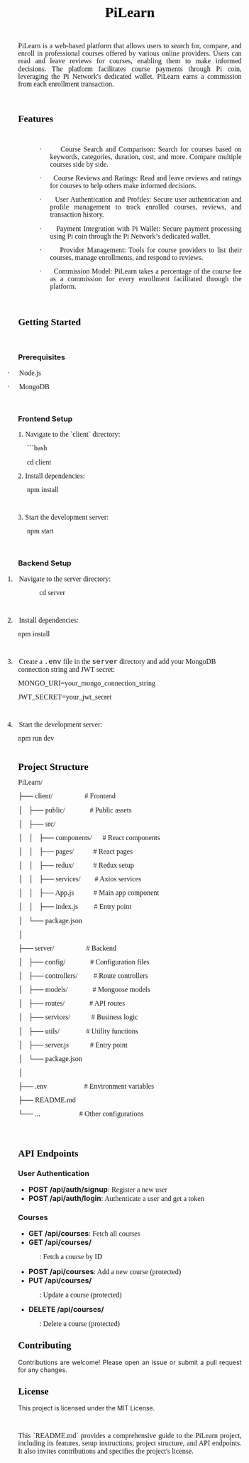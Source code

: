 <html>
<head>
<meta content="text/html; charset=ISO-8859-1"
http-equiv="content-type">
</head>
<body>
<h1 style="text-align: center;" align="center"><b><span
style="font-size: 24pt; line-height: 107%; font-family: &quot;Times New Roman&quot;,serif; color: windowtext;">PiLearn<o:p></o:p></span></b></h1>
<p class="MsoNormal"><o:p>&nbsp;</o:p></p>
<p class="MsoNormal" style="text-align: justify;"><span
style="font-size: 12pt; line-height: 107%; font-family: &quot;Times New Roman&quot;,serif;">PiLearn
is a web-based
platform that allows users to search for, compare, and enroll in
professional
courses offered by various online providers. Users can read and leave
reviews
for courses, enabling them to make informed decisions. The platform
facilitates
course payments through Pi coin, leveraging the Pi Network's dedicated
wallet. PiLearn
earns a commission from each enrollment transaction.<o:p></o:p></span></p>
<p class="MsoNormal"><span style="font-family: &quot;Times New Roman&quot;,serif;"><o:p>&nbsp;</o:p></span></p>
<h2><b><span
style="font-size: 16pt; line-height: 107%; font-family: &quot;Times New Roman&quot;,serif; color: windowtext;">Features<o:p></o:p></span></b></h2>
<p class="MsoNormal"><span style="font-family: &quot;Times New Roman&quot;,serif;"><o:p>&nbsp;</o:p></span></p>
<p class="MsoListParagraphCxSpFirst"
style="margin-left: 54pt; text-align: justify; text-indent: -18pt;"><!--[if !supportLists]--><span
style="font-size: 12pt; line-height: 107%; font-family: Symbol;"><span
style="">·<span
style="font-family: &quot;Times New Roman&quot;; font-style: normal; font-variant: normal; font-weight: normal; font-size: 7pt; line-height: normal; font-size-adjust: none; font-stretch: normal;">&nbsp;&nbsp;&nbsp;&nbsp;&nbsp;&nbsp;&nbsp;&nbsp;
</span></span></span><!--[endif]--><span
style="font-size: 12pt; line-height: 107%; font-family: &quot;Times New Roman&quot;,serif;">Course
Search and Comparison: Search for
courses based on keywords, categories, duration, cost, and more.
Compare
multiple courses side by side.<o:p></o:p></span></p>
<p class="MsoListParagraphCxSpMiddle"
style="margin-left: 54pt; text-align: justify; text-indent: -18pt;"><!--[if !supportLists]--><span
style="font-size: 12pt; line-height: 107%; font-family: Symbol;"><span
style="">·<span
style="font-family: &quot;Times New Roman&quot;; font-style: normal; font-variant: normal; font-weight: normal; font-size: 7pt; line-height: normal; font-size-adjust: none; font-stretch: normal;">&nbsp;&nbsp;&nbsp;&nbsp;&nbsp;&nbsp;&nbsp;&nbsp;
</span></span></span><!--[endif]--><span
style="font-size: 12pt; line-height: 107%; font-family: &quot;Times New Roman&quot;,serif;">Course
Reviews and Ratings: Read and leave
reviews and ratings for courses to help others make informed decisions.<o:p></o:p></span></p>
<p class="MsoListParagraphCxSpMiddle"
style="margin-left: 54pt; text-align: justify; text-indent: -18pt;"><!--[if !supportLists]--><span
style="font-size: 12pt; line-height: 107%; font-family: Symbol;"><span
style="">·<span
style="font-family: &quot;Times New Roman&quot;; font-style: normal; font-variant: normal; font-weight: normal; font-size: 7pt; line-height: normal; font-size-adjust: none; font-stretch: normal;">&nbsp;&nbsp;&nbsp;&nbsp;&nbsp;&nbsp;&nbsp;&nbsp;
</span></span></span><!--[endif]--><span
style="font-size: 12pt; line-height: 107%; font-family: &quot;Times New Roman&quot;,serif;">User
Authentication and Profiles: Secure
user authentication and profile management to track enrolled courses,
reviews,
and transaction history.<o:p></o:p></span></p>
<p class="MsoListParagraphCxSpMiddle"
style="margin-left: 54pt; text-align: justify; text-indent: -18pt;"><!--[if !supportLists]--><span
style="font-size: 12pt; line-height: 107%; font-family: Symbol;"><span
style="">·<span
style="font-family: &quot;Times New Roman&quot;; font-style: normal; font-variant: normal; font-weight: normal; font-size: 7pt; line-height: normal; font-size-adjust: none; font-stretch: normal;">&nbsp;&nbsp;&nbsp;&nbsp;&nbsp;&nbsp;&nbsp;&nbsp;
</span></span></span><!--[endif]--><span
style="font-size: 12pt; line-height: 107%; font-family: &quot;Times New Roman&quot;,serif;">Payment
Integration with Pi Wallet: Secure
payment processing using Pi coin through the Pi Network’s dedicated
wallet.<o:p></o:p></span></p>
<p class="MsoListParagraphCxSpMiddle"
style="margin-left: 54pt; text-align: justify; text-indent: -18pt;"><!--[if !supportLists]--><span
style="font-size: 12pt; line-height: 107%; font-family: Symbol;"><span
style="">·<span
style="font-family: &quot;Times New Roman&quot;; font-style: normal; font-variant: normal; font-weight: normal; font-size: 7pt; line-height: normal; font-size-adjust: none; font-stretch: normal;">&nbsp;&nbsp;&nbsp;&nbsp;&nbsp;&nbsp;&nbsp;&nbsp;
</span></span></span><!--[endif]--><span
style="font-size: 12pt; line-height: 107%; font-family: &quot;Times New Roman&quot;,serif;">Provider
Management: Tools for course
providers to list their courses, manage enrollments, and respond to
reviews.<o:p></o:p></span></p>
<p class="MsoListParagraphCxSpLast"
style="margin-left: 54pt; text-align: justify; text-indent: -18pt;"><!--[if !supportLists]--><span
style="font-size: 12pt; line-height: 107%; font-family: Symbol;"><span
style="">·<span
style="font-family: &quot;Times New Roman&quot;; font-style: normal; font-variant: normal; font-weight: normal; font-size: 7pt; line-height: normal; font-size-adjust: none; font-stretch: normal;">&nbsp;&nbsp;&nbsp;&nbsp;&nbsp;&nbsp;&nbsp;&nbsp;
</span></span></span><!--[endif]--><span
style="font-size: 12pt; line-height: 107%; font-family: &quot;Times New Roman&quot;,serif;">Commission
Model: PiLearn takes a
percentage of the course fee as a commission for every enrollment
facilitated
through the platform.<o:p></o:p></span></p>
<p class="MsoNormal"><span
style="font-size: 12pt; line-height: 107%; font-family: &quot;Times New Roman&quot;,serif;"><o:p>&nbsp;</o:p></span></p>
<h2><b><span
style="font-size: 16pt; line-height: 107%; font-family: &quot;Times New Roman&quot;,serif; color: windowtext;">Getting
Started<o:p></o:p></span></b></h2>
<p class="MsoNormal"><span
style="font-size: 12pt; line-height: 107%; font-family: &quot;Times New Roman&quot;,serif;"><o:p>&nbsp;</o:p></span></p>
<h3>Prerequisites<o:p></o:p></h3>
<p class="MsoListParagraphCxSpFirst" style="text-indent: -18pt;"><!--[if !supportLists]--><span
style="font-size: 12pt; line-height: 107%; font-family: Symbol;"><span
style="">·<span
style="font-family: &quot;Times New Roman&quot;; font-style: normal; font-variant: normal; font-weight: normal; font-size: 7pt; line-height: normal; font-size-adjust: none; font-stretch: normal;">&nbsp;&nbsp;&nbsp;&nbsp;&nbsp;&nbsp;&nbsp;&nbsp;
</span></span></span><!--[endif]--><span
style="font-size: 12pt; line-height: 107%; font-family: &quot;Times New Roman&quot;,serif;">Node.js<o:p></o:p></span></p>
<p class="MsoListParagraphCxSpLast" style="text-indent: -18pt;"><!--[if !supportLists]--><span
style="font-size: 12pt; line-height: 107%; font-family: Symbol;"><span
style="">·<span
style="font-family: &quot;Times New Roman&quot;; font-style: normal; font-variant: normal; font-weight: normal; font-size: 7pt; line-height: normal; font-size-adjust: none; font-stretch: normal;">&nbsp;&nbsp;&nbsp;&nbsp;&nbsp;&nbsp;&nbsp;&nbsp;
</span></span></span><!--[endif]--><span
style="font-size: 12pt; line-height: 107%; font-family: &quot;Times New Roman&quot;,serif;">MongoDB<o:p></o:p></span></p>
<p class="MsoNormal"><span
style="font-size: 12pt; line-height: 107%; font-family: &quot;Times New Roman&quot;,serif;"><o:p>&nbsp;</o:p></span></p>
<h3>Frontend Setup<o:p></o:p></h3>
<p class="MsoNormal"><span
style="font-size: 12pt; line-height: 107%; font-family: &quot;Times New Roman&quot;,serif;">1.
Navigate to the `client` directory:<o:p></o:p></span></p>
<p class="MsoNormal"><span
style="font-size: 12pt; line-height: 107%; font-family: &quot;Times New Roman&quot;,serif;"><span
style="">&nbsp;&nbsp; </span><span style="">&nbsp;&nbsp;</span>```bash<o:p></o:p></span></p>
<p class="MsoNormal"><span
style="font-size: 12pt; line-height: 107%; font-family: &quot;Times New Roman&quot;,serif;"><span
style="">&nbsp;&nbsp; </span><span style="">&nbsp;&nbsp;</span>cd
client<o:p></o:p></span></p>
<p class="MsoNormal"><span
style="font-size: 12pt; line-height: 107%; font-family: &quot;Times New Roman&quot;,serif;">2.
Install dependencies:<o:p></o:p></span></p>
<p class="MsoNormal"><span
style="font-size: 12pt; line-height: 107%; font-family: &quot;Times New Roman&quot;,serif;"><span
style="">&nbsp;&nbsp;&nbsp; </span><span style="">&nbsp;</span>npm
install<o:p></o:p></span></p>
<p class="MsoNormal"><span
style="font-size: 12pt; line-height: 107%; font-family: &quot;Times New Roman&quot;,serif;"><o:p>&nbsp;</o:p></span></p>
<p class="MsoNormal"><span
style="font-size: 12pt; line-height: 107%; font-family: &quot;Times New Roman&quot;,serif;">3.
Start the development server:<o:p></o:p></span></p>
<p class="MsoNormal"><span
style="font-size: 12pt; line-height: 107%; font-family: &quot;Times New Roman&quot;,serif;"><span
style="">&nbsp;&nbsp;&nbsp;&nbsp; </span>npm start<o:p></o:p></span></p>
<p class="MsoNormal"><span
style="font-size: 12pt; line-height: 107%; font-family: &quot;Times New Roman&quot;,serif;"><o:p>&nbsp;</o:p></span></p>
<h3>Backend Setup<o:p></o:p></h3>
<p class="MsoListParagraph" style="text-indent: -18pt;"><!--[if !supportLists]--><span
style="font-size: 12pt; line-height: 107%; font-family: &quot;Times New Roman&quot;,serif;"><span
style="">1.<span
style="font-family: &quot;Times New Roman&quot;; font-style: normal; font-variant: normal; font-weight: normal; font-size: 7pt; line-height: normal; font-size-adjust: none; font-stretch: normal;">&nbsp;&nbsp;&nbsp;&nbsp;&nbsp;
</span></span></span><!--[endif]--><span
style="font-size: 12pt; line-height: 107%; font-family: &quot;Times New Roman&quot;,serif;">Navigate
to the server
directory:<o:p></o:p></span></p>
<p class="MsoNormal"><span
style="font-size: 12pt; line-height: 107%; font-family: &quot;Times New Roman&quot;,serif;"><span
style="">&nbsp;&nbsp;&nbsp;&nbsp;&nbsp;&nbsp;&nbsp;&nbsp;&nbsp;&nbsp;&nbsp;
</span>cd
server<o:p></o:p></span></p>
<p class="MsoNormal"><span
style="font-size: 12pt; line-height: 107%; font-family: &quot;Times New Roman&quot;,serif;"><o:p>&nbsp;</o:p></span></p>
<p class="MsoListParagraphCxSpFirst" style="text-indent: -18pt;"><!--[if !supportLists]--><span
style="font-size: 12pt; line-height: 107%; font-family: &quot;Times New Roman&quot;,serif;"><span
style="">2.<span
style="font-family: &quot;Times New Roman&quot;; font-style: normal; font-variant: normal; font-weight: normal; font-size: 7pt; line-height: normal; font-size-adjust: none; font-stretch: normal;">&nbsp;&nbsp;&nbsp;&nbsp;&nbsp;
</span></span></span><!--[endif]--><span
style="font-size: 12pt; line-height: 107%; font-family: &quot;Times New Roman&quot;,serif;">Install
dependencies:<o:p></o:p></span></p>
<p class="MsoListParagraphCxSpMiddle"><span
style="font-size: 12pt; line-height: 107%; font-family: &quot;Times New Roman&quot;,serif;">npm
install<o:p></o:p></span></p>
<p class="MsoListParagraphCxSpMiddle"><span
style="font-size: 12pt; line-height: 107%; font-family: &quot;Times New Roman&quot;,serif;"><o:p>&nbsp;</o:p></span></p>
<p class="MsoListParagraphCxSpMiddle" style="text-indent: -18pt;"><!--[if !supportLists]--><span
style="font-size: 12pt; line-height: 107%; font-family: &quot;Times New Roman&quot;,serif;"><span
style="">3.<span
style="font-family: &quot;Times New Roman&quot;; font-style: normal; font-variant: normal; font-weight: normal; font-size: 7pt; line-height: normal; font-size-adjust: none; font-stretch: normal;">&nbsp;&nbsp;&nbsp;&nbsp;&nbsp;
</span></span></span><!--[endif]--><span
style="font-size: 12pt; line-height: 107%; font-family: &quot;Times New Roman&quot;,serif;">Create
a </span><code><span style="font-size: 12pt; line-height: 107%;">.env</span></code><span
style="font-size: 12pt; line-height: 107%; font-family: &quot;Times New Roman&quot;,serif;">
file in the </span><code><span
style="font-size: 12pt; line-height: 107%;">server</span></code><span
style="font-size: 12pt; line-height: 107%; font-family: &quot;Times New Roman&quot;,serif;">
directory and add your MongoDB connection string and JWT secret:<o:p></o:p></span></p>
<p class="MsoListParagraphCxSpMiddle"><span
style="font-size: 12pt; line-height: 107%; font-family: &quot;Times New Roman&quot;,serif;">MONGO_URI=your_mongo_connection_string<o:p></o:p></span></p>
<p class="MsoListParagraphCxSpMiddle"><span
style="font-size: 12pt; line-height: 107%; font-family: &quot;Times New Roman&quot;,serif;">JWT_SECRET=your_jwt_secret<o:p></o:p></span></p>
<p class="MsoListParagraphCxSpMiddle"><span
style="font-size: 12pt; line-height: 107%; font-family: &quot;Times New Roman&quot;,serif;"><o:p>&nbsp;</o:p></span></p>
<p class="MsoListParagraphCxSpMiddle" style="text-indent: -18pt;"><!--[if !supportLists]--><span
style="font-size: 12pt; line-height: 107%; font-family: &quot;Times New Roman&quot;,serif;"><span
style="">4.<span
style="font-family: &quot;Times New Roman&quot;; font-style: normal; font-variant: normal; font-weight: normal; font-size: 7pt; line-height: normal; font-size-adjust: none; font-stretch: normal;">&nbsp;&nbsp;&nbsp;&nbsp;&nbsp;
</span></span></span><!--[endif]--><span
style="font-size: 12pt; line-height: 107%; font-family: &quot;Times New Roman&quot;,serif;">Start
the development server:<o:p></o:p></span></p>
<p class="MsoListParagraphCxSpLast"><span
style="font-size: 12pt; line-height: 107%; font-family: &quot;Times New Roman&quot;,serif;">npm
run dev<o:p></o:p></span></p>
<p class="MsoNormal"><span
style="font-size: 12pt; line-height: 107%; font-family: &quot;Times New Roman&quot;,serif;"><o:p>&nbsp;</o:p></span></p>
<span
style="font-size: 12pt; line-height: 107%; font-family: &quot;Times New Roman&quot;,serif;"><o:p></o:p></span><b><span
style="font-size: 16pt; line-height: 107%; font-family: &quot;Times New Roman&quot;,serif; color: windowtext;">Project
Structure<o:p></o:p></span></b>
<p class="MsoNormal"><span
style="font-size: 12pt; line-height: 107%; font-family: &quot;Times New Roman&quot;,serif;">PiLearn/<o:p></o:p></span></p>
<p class="MsoNormal"><span
style="font-size: 12pt; line-height: 107%; font-family: &quot;Times New Roman&quot;,serif;">├──
client/<span style="">&nbsp;&nbsp;&nbsp;&nbsp;&nbsp;&nbsp;&nbsp;&nbsp;
</span><span style="">&nbsp;&nbsp;&nbsp;&nbsp;&nbsp;&nbsp;&nbsp;&nbsp;&nbsp;</span>#
Frontend<o:p></o:p></span></p>
<p class="MsoNormal"><span
style="font-size: 12pt; line-height: 107%; font-family: &quot;Times New Roman&quot;,serif;">│<span
style="">&nbsp;&nbsp; </span>├──
public/<span style="">&nbsp;&nbsp;&nbsp;&nbsp;&nbsp;&nbsp;&nbsp;&nbsp;&nbsp;&nbsp;&nbsp;&nbsp;&nbsp;
</span># Public assets<o:p></o:p></span></p>
<p class="MsoNormal"><span
style="font-size: 12pt; line-height: 107%; font-family: &quot;Times New Roman&quot;,serif;">│<span
style="">&nbsp;&nbsp; </span>├── src/<o:p></o:p></span></p>
<p class="MsoNormal"><span
style="font-size: 12pt; line-height: 107%; font-family: &quot;Times New Roman&quot;,serif;">│<span
style="">&nbsp;&nbsp; </span>│<span style="">&nbsp;&nbsp; </span>├──
components/<span style="">&nbsp;&nbsp;&nbsp;&nbsp;&nbsp; </span>#
React components<o:p></o:p></span></p>
<p class="MsoNormal"><span
style="font-size: 12pt; line-height: 107%; font-family: &quot;Times New Roman&quot;,serif;">│<span
style="">&nbsp;&nbsp; </span>│<span style="">&nbsp;&nbsp; </span>├──
pages/<span style="">&nbsp;&nbsp;&nbsp;&nbsp;&nbsp;&nbsp;&nbsp;&nbsp;&nbsp;&nbsp;
</span># React pages<o:p></o:p></span></p>
<p class="MsoNormal"><span
style="font-size: 12pt; line-height: 107%; font-family: &quot;Times New Roman&quot;,serif;">│<span
style="">&nbsp;&nbsp; </span>│<span style="">&nbsp;&nbsp; </span>├──
redux/<span style="">&nbsp;&nbsp;&nbsp;&nbsp;&nbsp;&nbsp;&nbsp;&nbsp;&nbsp;&nbsp;
</span># Redux setup<o:p></o:p></span></p>
<p class="MsoNormal"><span
style="font-size: 12pt; line-height: 107%; font-family: &quot;Times New Roman&quot;,serif;">│<span
style="">&nbsp;&nbsp; </span>│<span style="">&nbsp;&nbsp; </span>├──
services/<span style="">&nbsp;&nbsp;&nbsp;&nbsp;&nbsp;&nbsp;&nbsp; </span>#
Axios services<o:p></o:p></span></p>
<p class="MsoNormal"><span
style="font-size: 12pt; line-height: 107%; font-family: &quot;Times New Roman&quot;,serif;">│<span
style="">&nbsp;&nbsp; </span>│<span style="">&nbsp;&nbsp; </span>├──
App.js<span style="">&nbsp;&nbsp;&nbsp;&nbsp;&nbsp;&nbsp;&nbsp;&nbsp;&nbsp;&nbsp;
</span># Main app component<o:p></o:p></span></p>
<p class="MsoNormal"><span
style="font-size: 12pt; line-height: 107%; font-family: &quot;Times New Roman&quot;,serif;">│<span
style="">&nbsp;&nbsp; </span>│<span style="">&nbsp;&nbsp; </span>├──
index.js<span style="">&nbsp;&nbsp;&nbsp;&nbsp;&nbsp;&nbsp;&nbsp;&nbsp;
</span># Entry point<o:p></o:p></span></p>
<p class="MsoNormal"><span
style="font-size: 12pt; line-height: 107%; font-family: &quot;Times New Roman&quot;,serif;">│<span
style="">&nbsp;&nbsp; </span>└──
package.json<o:p></o:p></span></p>
<p class="MsoNormal"><span
style="font-size: 12pt; line-height: 107%; font-family: &quot;Times New Roman&quot;,serif;">│<o:p></o:p></span></p>
<p class="MsoNormal"><span
style="font-size: 12pt; line-height: 107%; font-family: &quot;Times New Roman&quot;,serif;">├──
server/<span style="">&nbsp;&nbsp;&nbsp;&nbsp;&nbsp;&nbsp;&nbsp;&nbsp;&nbsp;&nbsp;&nbsp;&nbsp;&nbsp;&nbsp;&nbsp;&nbsp;&nbsp;
</span># Backend<o:p></o:p></span></p>
<p class="MsoNormal"><span
style="font-size: 12pt; line-height: 107%; font-family: &quot;Times New Roman&quot;,serif;">│<span
style="">&nbsp;&nbsp; </span>├──
config/<span style="">&nbsp;&nbsp;&nbsp;&nbsp;&nbsp;&nbsp;&nbsp;&nbsp;&nbsp;&nbsp;&nbsp;&nbsp;&nbsp;
</span># Configuration
files<o:p></o:p></span></p>
<p class="MsoNormal"><span
style="font-size: 12pt; line-height: 107%; font-family: &quot;Times New Roman&quot;,serif;">│<span
style="">&nbsp;&nbsp; </span>├──
controllers/<span style="">&nbsp;&nbsp;&nbsp;&nbsp;&nbsp;&nbsp;&nbsp;&nbsp;
</span># Route controllers<o:p></o:p></span></p>
<p class="MsoNormal"><span
style="font-size: 12pt; line-height: 107%; font-family: &quot;Times New Roman&quot;,serif;">│<span
style="">&nbsp;&nbsp; </span>├──
models/<span style="">&nbsp;&nbsp;&nbsp;&nbsp;&nbsp;&nbsp;&nbsp;&nbsp;&nbsp;&nbsp;&nbsp;&nbsp;&nbsp;
</span># Mongoose models<o:p></o:p></span></p>
<p class="MsoNormal"><span
style="font-size: 12pt; line-height: 107%; font-family: &quot;Times New Roman&quot;,serif;">│<span
style="">&nbsp;&nbsp; </span>├──
routes/<span style="">&nbsp;&nbsp;&nbsp;&nbsp;&nbsp;&nbsp;&nbsp;&nbsp;&nbsp;&nbsp;&nbsp;&nbsp;&nbsp;
</span># API routes<o:p></o:p></span></p>
<p class="MsoNormal"><span
style="font-size: 12pt; line-height: 107%; font-family: &quot;Times New Roman&quot;,serif;">│<span
style="">&nbsp;&nbsp; </span>├──
services/<span style="">&nbsp;&nbsp;&nbsp;&nbsp;&nbsp;&nbsp;&nbsp;&nbsp;&nbsp;&nbsp;&nbsp;
</span># Business logic<o:p></o:p></span></p>
<p class="MsoNormal"><span
style="font-size: 12pt; line-height: 107%; font-family: &quot;Times New Roman&quot;,serif;">│<span
style="">&nbsp;&nbsp; </span>├──
utils/<span style="">&nbsp;&nbsp;&nbsp;&nbsp;&nbsp;&nbsp;&nbsp;&nbsp;&nbsp;&nbsp;&nbsp;&nbsp;&nbsp;&nbsp;
</span># Utility functions<o:p></o:p></span></p>
<p class="MsoNormal"><span
style="font-size: 12pt; line-height: 107%; font-family: &quot;Times New Roman&quot;,serif;">│<span
style="">&nbsp;&nbsp; </span>├──
server.js<span style="">&nbsp;&nbsp;&nbsp;&nbsp;&nbsp;&nbsp;&nbsp;&nbsp;&nbsp;&nbsp;&nbsp;
</span># Entry point<o:p></o:p></span></p>
<p class="MsoNormal"><span
style="font-size: 12pt; line-height: 107%; font-family: &quot;Times New Roman&quot;,serif;">│<span
style="">&nbsp;&nbsp; </span>└── package.json<o:p></o:p></span></p>
<p class="MsoNormal"><span
style="font-size: 12pt; line-height: 107%; font-family: &quot;Times New Roman&quot;,serif;">│<o:p></o:p></span></p>
<p class="MsoNormal"><span
style="font-size: 12pt; line-height: 107%; font-family: &quot;Times New Roman&quot;,serif;">├──
.env<span style="">&nbsp;&nbsp;&nbsp;&nbsp;&nbsp;&nbsp;&nbsp;&nbsp;&nbsp;&nbsp;&nbsp;&nbsp;&nbsp;&nbsp;&nbsp;&nbsp;&nbsp;&nbsp;&nbsp;&nbsp;
</span># Environment variables<o:p></o:p></span></p>
<p class="MsoNormal"><span
style="font-size: 12pt; line-height: 107%; font-family: &quot;Times New Roman&quot;,serif;">├──
README.md<o:p></o:p></span></p>
<p class="MsoNormal"><span
style="font-size: 12pt; line-height: 107%; font-family: &quot;Times New Roman&quot;,serif;">└──
...<span style="">&nbsp;&nbsp;&nbsp;&nbsp;&nbsp;&nbsp;&nbsp;&nbsp;&nbsp;&nbsp;&nbsp;&nbsp;&nbsp;&nbsp;&nbsp;&nbsp;&nbsp;&nbsp;&nbsp;&nbsp;&nbsp;
</span># Other configurations<o:p></o:p></span></p>
<h2><b><span
style="font-size: 16pt; line-height: 107%; font-family: &quot;Times New Roman&quot;,serif; color: windowtext;"><o:p>&nbsp;</o:p></span></b></h2>
<b><span
style="font-size: 16pt; line-height: 107%; font-family: &quot;Times New Roman&quot;,serif; color: windowtext;">API
Endpoints<o:p></o:p></span></b>
<h3>User Authentication<o:p></o:p></h3>
<ul type="disc">
<li class="MsoNormal" style="line-height: normal;"><strong><span
style="font-size: 12pt;">POST /api/auth/signup</span></strong><span
style="font-size: 12pt; font-family: &quot;Times New Roman&quot;,serif;">:
Register a new user<o:p></o:p></span></li>
<li class="MsoNormal" style="line-height: normal;"><strong><span
style="font-size: 12pt;">POST /api/auth/login</span></strong><span
style="font-size: 12pt; font-family: &quot;Times New Roman&quot;,serif;">:
Authenticate a user and get a token<o:p></o:p></span></li>
</ul>
<h3>Courses<o:p></o:p></h3>
<ul type="disc">
<li class="MsoNormal" style="line-height: normal;"><strong><span
style="font-size: 12pt;">GET /api/courses</span></strong><span
style="font-size: 12pt; font-family: &quot;Times New Roman&quot;,serif;">: Fetch
all courses<o:p></o:p></span></li>
<li class="MsoNormal" style="line-height: normal;"><strong><span
style="font-size: 12pt;">GET /api/courses/<o:p></o:p></span></strong></li>
</ul>
<p class="MsoNormal" style="margin-left: 36pt;"><span
style="font-size: 12pt; line-height: 107%; font-family: &quot;Times New Roman&quot;,serif;">:
Fetch a course by ID<o:p></o:p></span></p>
<ul type="disc">
<li class="MsoNormal" style="line-height: normal;"><strong><span
style="font-size: 12pt;">POST /api/courses</span></strong><span
style="font-size: 12pt; font-family: &quot;Times New Roman&quot;,serif;">: Add a
new course (protected)<o:p></o:p></span></li>
<li class="MsoNormal" style="line-height: normal;"><strong><span
style="font-size: 12pt;">PUT /api/courses/<o:p></o:p></span></strong></li>
</ul>
<p class="MsoNormal" style="margin-left: 36pt;"><span
style="font-size: 12pt; line-height: 107%; font-family: &quot;Times New Roman&quot;,serif;">:
Update a course (protected)<o:p></o:p></span></p>
<ul type="disc">
<li class="MsoNormal" style="line-height: normal;"><strong><span
style="font-size: 12pt;">DELETE /api/courses/<o:p></o:p></span></strong></li>
</ul>
<p class="MsoNormal" style="margin-left: 36pt;"><span
style="font-size: 12pt; line-height: 107%; font-family: &quot;Times New Roman&quot;,serif;">:
Delete a course (protected)<o:p></o:p></span></p>
<h2><b><span
style="font-size: 16pt; line-height: 107%; font-family: &quot;Times New Roman&quot;,serif; color: windowtext;">Contributing<o:p></o:p></span></b></h2>
<p style="text-align: justify;">Contributions are welcome! Please open
an issue
or submit a pull request for any changes.<o:p></o:p></p>
<h2><b><span
style="font-size: 16pt; line-height: 107%; font-family: &quot;Times New Roman&quot;,serif; color: windowtext;">License<o:p></o:p></span></b></h2>
<p style="text-align: justify;">This project is licensed under the MIT
License.<o:p></o:p></p>
<p class="MsoNormal" style="text-align: justify;"><span
style="font-size: 12pt; line-height: 107%; font-family: &quot;Times New Roman&quot;,serif;"><o:p>&nbsp;</o:p></span></p>
<p class="MsoNormal" style="text-align: justify;"><span
style="font-size: 12pt; line-height: 107%; font-family: &quot;Times New Roman&quot;,serif;">This
`README.md` provides
a comprehensive guide to the PiLearn project, including its features,
setup
instructions, project structure, and API endpoints. It also invites
contributions and specifies the project's license.<o:p></o:p></span></p>
<p class="MsoNormal"><span style="font-family: &quot;Times New Roman&quot;,serif;"><o:p>&nbsp;</o:p></span></p>
</body>
</html>

